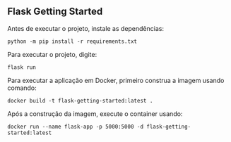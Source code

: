 Flask Getting Started
---------------------

Antes de executar o projeto, instale as dependências:

```
python -m pip install -r requirements.txt
```

Para executar o projeto, digite:

```
flask run
```

Para executar a aplicação em Docker, primeiro construa a imagem usando comando:

```
docker build -t flask-getting-started:latest .
```

Após a construção da imagem, execute o container usando:

```
docker run --name flask-app -p 5000:5000 -d flask-getting-started:latest
```